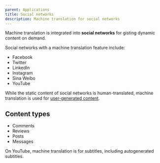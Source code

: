 ```yaml
---
parent: Applications
title: Social networks
description: Machine translation for social networks
---
```


Machine translation is integrated into **social networks** for gisting dynamic content on demand.

Social networks with a machine translation feature include:

* Facebook
* Twitter
* LinkedIn
* Instagram
* Sina Weibo
* YouTube

While the static content of social networks is human-translated, machine translation is used for [user-generated content](/applications/user-generated-content.md).

## Content types

* Comments
* Reviews
* Posts
* Messages

On YouTube, machine translation is for subtitles, including autogenerated subtitles.
